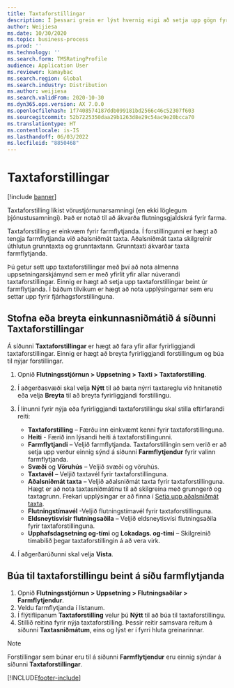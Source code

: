 ```yaml
---
title: Taxtaforstillingar
description: Í þessari grein er lýst hvernig eigi að setja upp gögn fyrir taxtaforstillingar.
author: Weijiesa
ms.date: 10/30/2020
ms.topic: business-process
ms.prod: ''
ms.technology: ''
ms.search.form: TMSRatingProfile
audience: Application User
ms.reviewer: kamaybac
ms.search.region: Global
ms.search.industry: Distribution
ms.author: weijiesa
ms.search.validFrom: 2020-10-30
ms.dyn365.ops.version: AX 7.0.0
ms.openlocfilehash: 1f7408574187ddb099181bd2566c46c52307f603
ms.sourcegitcommit: 52b7225350daa29b1263d8e29c54ac9e20bcca70
ms.translationtype: HT
ms.contentlocale: is-IS
ms.lasthandoff: 06/03/2022
ms.locfileid: "8850468"
---
```

# <a name="rating-profiles"></a>Taxtaforstillingar

[!include [banner](../../includes/banner.md)]

Taxtaforstilling líkist vörustjórnunarsamningi (en ekki löglegum þjónustusamningi). Það er notað til að ákvarða flutningsgjaldskrá fyrir farma. 

Taxtaforstilling er einkvæm fyrir farmflytjanda. Í forstillingunni er hægt að tengja farmflytjanda við aðalsniðmát taxta. Aðalsniðmát taxta skilgreinir úthlutun grunntaxta og grunntaxtann. Grunntaxti ákvarðar taxta farmflytjanda.

Þú getur sett upp taxtaforstillingar með því að nota almenna uppsetningarskjámynd sem er með yfirlit yfir allar núverandi taxtaforstillingar. Einnig er hægt að setja upp taxtaforstillingar beint úr farmflytjanda. Í báðum tilvikum er hægt að nota upplýsingarnar sem eru settar upp fyrir fjárhagsforstillinguna.

## <a name="create-or-edit-a-rating-profile-on-the-rating-profiles-page"></a>Stofna eða breyta einkunnasniðmátið á síðunni Taxtaforstillingar

Á síðunni **Taxtaforstillingar** er hægt að fara yfir allar fyrirliggjandi taxtaforstillingar. Einnig er hægt að breyta fyrirliggjandi forstillingum og búa til nýjar forstillingar.

1. Opnið **Flutningsstjórnun \> Uppsetning \> Taxti \> Taxtaforstilling**.
1. Í aðgerðasvæði skal velja **Nýtt** til að bæta nýrri taxtareglu við hnitanetið eða velja **Breyta** til að breyta fyrirliggjandi forstillingu.
1. Í línunni fyrir nýja eða fyrirliggjandi taxtaforstillingu skal stilla eftirfarandi reiti:

    - **Taxtaforstilling** – Færðu inn einkvæmt kenni fyrir taxtaforstillinguna.
    - **Heiti** - Færið inn lýsandi heiti á taxtaforstillingunni.
    - **Farmflytjandi** – Veljið farmflytjanda. Taxtaforstillingin sem verið er að setja upp verður einnig sýnd á síðunni **Farmflytjendur** fyrir valinn farmflytjanda.
    - **Svæði** og **Vöruhús** – Veljið svæði og vöruhús.
    - **Taxtavél** – Veljið taxtavél fyrir taxtaforstillinguna.
    - **Aðalsniðmát taxta** – Veljið aðalsniðmát taxta fyrir taxtaforstillinguna. Hægt er að nota taxtasniðmátinu til að skilgreina með grunngerð og taxtagrunn. Frekari upplýsingar er að finna í [Setja upp aðalsniðmát taxta](set-up-rate-masters.md).
    - **Flutningstímavél** -Veljið flutningstímavél fyrir taxtaforstillinguna.
    - **Eldsneytisvísir flutningsaðila** – Veljið eldsneytisvísi flutningsaðila fyrir taxtaforstillinguna.
    - **Upphafsdagsetning og-tími** og **Lokadags. og-tími** – Skilgreinið tímabilið þegar taxtaforstillingin á að vera virk.

1. Í aðgerðarúðunni skal velja **Vista**.

## <a name="create-a-rating-profile-directly-on-the-shipping-carriers-page"></a>Búa til taxtaforstillingu beint á síðu farmflytjanda

1. Opnið **Flutningsstjórnun \> Uppsetning \> Flutningsaðilar \> Farmflytjendur**.
1. Veldu farmflytjanda í listanum.
1. Í flýtiflipanum **Taxtaforstilling** velur þú **Nýtt** til að búa til taxtaforstillingu.
1. Stillið reitina fyrir nýja taxtaforstilling. Þessir reitir samsvara reitum á síðunni **Taxtasniðmátum**, eins og lýst er í fyrri hluta greinarinnar.

> [!NOTE]
> Forstillingar sem búnar eru til á síðunni **Farmflytjendur** eru einnig sýndar á síðunni **Taxtaforstillingar**.


[!INCLUDE[footer-include](../../../includes/footer-banner.md)]